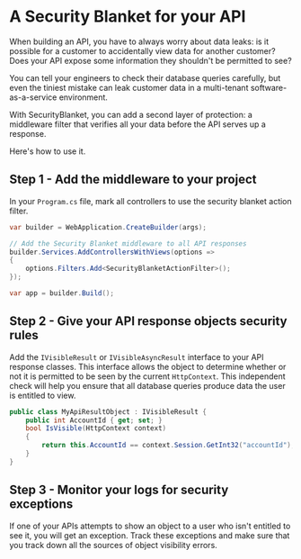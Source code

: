 # A Security Blanket for your API

When building an API, you have to always worry about data leaks: is it possible for
a customer to accidentally view data for another customer?  Does your API expose
some information they shouldn't be permitted to see?

You can tell your engineers to check their database queries carefully, but even the
tiniest mistake can leak customer data in a multi-tenant software-as-a-service 
environment.

With SecurityBlanket, you can add a second layer of protection: a middleware filter
that verifies all your data before the API serves up a response.

Here's how to use it.

## Step 1 - Add the middleware to your project

In your `Program.cs` file, mark all controllers to use the security blanket action filter.

```csharp
var builder = WebApplication.CreateBuilder(args);

// Add the Security Blanket middleware to all API responses
builder.Services.AddControllersWithViews(options =>
{
    options.Filters.Add<SecurityBlanketActionFilter>();
});

var app = builder.Build();
```

## Step 2 - Give your API response objects security rules

Add the `IVisibleResult` or `IVisibleAsyncResult` interface to your API response classes.
This interface allows the object to determine whether or not it is permitted to be seen
by the current `HttpContext`.  This independent check will help you ensure that all
database queries produce data the user is entitled to view.

```csharp
public class MyApiResultObject : IVisibleResult {
    public int AccountId { get; set; }
    bool IsVisible(HttpContext context)
    {
        return this.AccountId == context.Session.GetInt32("accountId");
    }
}
```

## Step 3 - Monitor your logs for security exceptions

If one of your APIs attempts to show an object to a user who isn't entitled to see it,
you will get an exception.  Track these exceptions and make sure that you track down
all the sources of object visibility errors.
